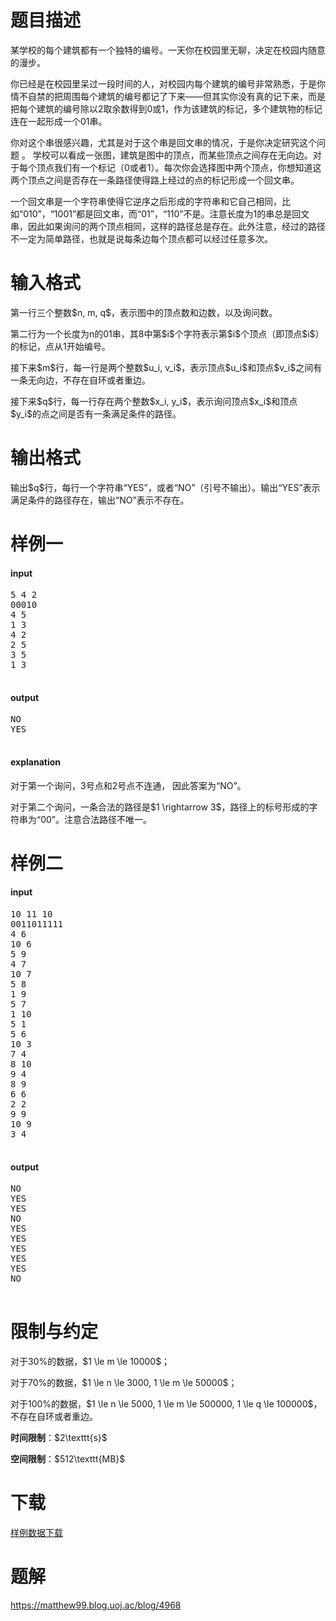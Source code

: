 # 题目描述

<p>某学校的每个建筑都有一个独特的编号。一天你在校园里无聊，决定在校园内随意的漫步。</p>
<p>你已经是在校园里呆过一段时间的人，对校园内每个建筑的编号非常熟悉，于是你情不自禁的把周围每个建筑的编号都记了下来——但其实你没有真的记下来，而是把每个建筑的编号除以2取余数得到0或1，作为该建筑的标记，多个建筑物的标记连在一起形成一个01串。</p>
<p>你对这个串很感兴趣，尤其是对于这个串是回文串的情况，于是你决定研究这个问题
。
学校可以看成一张图，建筑是图中的顶点，而某些顶点之间存在无向边。对于每个顶点我们有一个标记（0或者1）。每次你会选择图中两个顶点，你想知道这两个顶点之间是否存在一条路径使得路上经过的点的标记形成一个回文串。</p>
<p>一个回文串是一个字符串使得它逆序之后形成的字符串和它自己相同，比如“010”，“1001”都是回文串，而“01”，“110”不是。注意长度为1的串总是回文串，因此如果询问的两个顶点相同，这样的路径总是存在。此外注意，经过的路径不一定为简单路径，也就是说每条边每个顶点都可以经过任意多次。</p>

# 输入格式


<p>第一行三个整数$n, m, q$，表示图中的顶点数和边数，以及询问数。</p>
<p>第二行为一个长度为n的01串，其8中第$i$个字符表示第$i$个顶点（即顶点$i$）的标记，点从1开始编号。</p>
<p>接下来$m$行，每一行是两个整数$u_i, v_i$，表示顶点$u_i$和顶点$v_i$之间有一条无向边，不存在自环或者重边。</p>
<p>接下来$q$行，每一行存在两个整数$x_i, y_i$，表示询问顶点$x_i$和顶点$y_i$的点之间是否有一条满足条件的路径。</p>

# 输出格式


<p>输出$q$行，每行一个字符串“YES”，或者“NO”（引号不输出）。输出“YES”表示满足条件的路径存在，输出“NO”表示不存在。</p>

# 样例一


<h4>input</h4>
<pre>5 4 2
00010
4 5
1 3
4 2
2 5
3 5
1 3

</pre>

<h4>output</h4>
<pre>NO
YES

</pre>

<h4>explanation</h4>
<p>对于第一个询问，3号点和2号点不连通， 因此答案为“NO”。</p>
<p>对于第二个询问，一条合法的路径是$1 \rightarrow 3$，路径上的标号形成的字符串为“00”。注意合法路径不唯一。</p>

# 样例二


<h4>input</h4>
<pre>10 11 10
0011011111
4 6
10 6
5 9
4 7
10 7
5 8
1 9
5 7
1 10
5 1
5 6
10 3
7 4
8 10
9 4
8 9
6 6
2 2
9 9
10 9
3 4

</pre>

<h4>output</h4>
<pre>NO
YES
YES
NO
YES
YES
YES
YES
YES
NO

</pre>


# 限制与约定


<p>对于30%的数据，$1 \le m \le 10000$；</p>
<p>对于70%的数据，$1 \le n \le 3000, 1 \le m \le 50000$；</p>
<p>对于100%的数据，$1 \le n \le 5000, 1 \le m \le 500000, 1 \le q \le 100000$，不存在自环或者重边。</p>
<p><strong>时间限制</strong>：$2\texttt{s}$</p>
<p><strong>空间限制</strong>：$512\texttt{MB}$</p>

# 下载


<p><a href="/download.php?type=problem&amp;id=465">样例数据下载</a></p>

# 题解


<p><a href="https://matthew99.blog.uoj.ac/blog/4968">https://matthew99.blog.uoj.ac/blog/4968</a></p>
